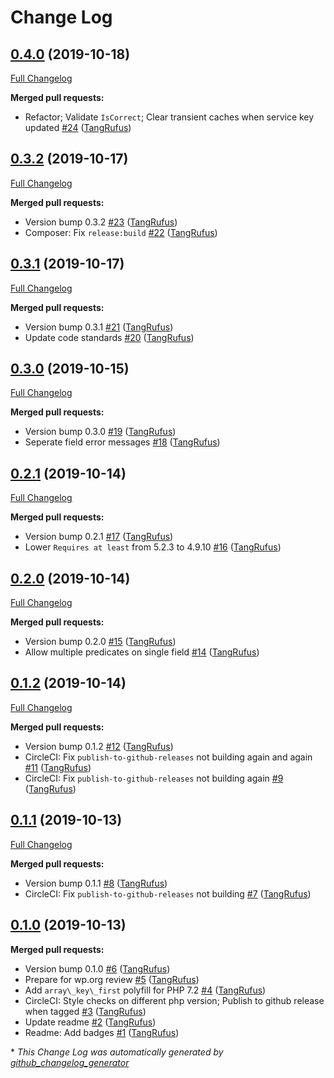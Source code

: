 # Change Log

## [0.4.0](https://github.com/ItinerisLtd/gf-loqate-bank-verification/tree/0.4.0) (2019-10-18)
[Full Changelog](https://github.com/ItinerisLtd/gf-loqate-bank-verification/compare/0.3.2...0.4.0)

**Merged pull requests:**

- Refactor; Validate `IsCorrect`; Clear transient caches when service key updated [\#24](https://github.com/ItinerisLtd/gf-loqate-bank-verification/pull/24) ([TangRufus](https://github.com/TangRufus))

## [0.3.2](https://github.com/ItinerisLtd/gf-loqate-bank-verification/tree/0.3.2) (2019-10-17)
[Full Changelog](https://github.com/ItinerisLtd/gf-loqate-bank-verification/compare/0.3.1...0.3.2)

**Merged pull requests:**

- Version bump 0.3.2 [\#23](https://github.com/ItinerisLtd/gf-loqate-bank-verification/pull/23) ([TangRufus](https://github.com/TangRufus))
- Composer: Fix `release:build` [\#22](https://github.com/ItinerisLtd/gf-loqate-bank-verification/pull/22) ([TangRufus](https://github.com/TangRufus))

## [0.3.1](https://github.com/ItinerisLtd/gf-loqate-bank-verification/tree/0.3.1) (2019-10-17)
[Full Changelog](https://github.com/ItinerisLtd/gf-loqate-bank-verification/compare/0.3.0...0.3.1)

**Merged pull requests:**

- Version bump 0.3.1 [\#21](https://github.com/ItinerisLtd/gf-loqate-bank-verification/pull/21) ([TangRufus](https://github.com/TangRufus))
- Update code standards [\#20](https://github.com/ItinerisLtd/gf-loqate-bank-verification/pull/20) ([TangRufus](https://github.com/TangRufus))

## [0.3.0](https://github.com/ItinerisLtd/gf-loqate-bank-verification/tree/0.3.0) (2019-10-15)
[Full Changelog](https://github.com/ItinerisLtd/gf-loqate-bank-verification/compare/0.2.1...0.3.0)

**Merged pull requests:**

- Version bump 0.3.0 [\#19](https://github.com/ItinerisLtd/gf-loqate-bank-verification/pull/19) ([TangRufus](https://github.com/TangRufus))
- Seperate field error messages [\#18](https://github.com/ItinerisLtd/gf-loqate-bank-verification/pull/18) ([TangRufus](https://github.com/TangRufus))

## [0.2.1](https://github.com/ItinerisLtd/gf-loqate-bank-verification/tree/0.2.1) (2019-10-14)
[Full Changelog](https://github.com/ItinerisLtd/gf-loqate-bank-verification/compare/0.2.0...0.2.1)

**Merged pull requests:**

- Version bump 0.2.1 [\#17](https://github.com/ItinerisLtd/gf-loqate-bank-verification/pull/17) ([TangRufus](https://github.com/TangRufus))
- Lower `Requires at least` from 5.2.3 to 4.9.10 [\#16](https://github.com/ItinerisLtd/gf-loqate-bank-verification/pull/16) ([TangRufus](https://github.com/TangRufus))

## [0.2.0](https://github.com/ItinerisLtd/gf-loqate-bank-verification/tree/0.2.0) (2019-10-14)
[Full Changelog](https://github.com/ItinerisLtd/gf-loqate-bank-verification/compare/0.1.2...0.2.0)

**Merged pull requests:**

- Version bump 0.2.0 [\#15](https://github.com/ItinerisLtd/gf-loqate-bank-verification/pull/15) ([TangRufus](https://github.com/TangRufus))
- Allow multiple predicates on single field [\#14](https://github.com/ItinerisLtd/gf-loqate-bank-verification/pull/14) ([TangRufus](https://github.com/TangRufus))

## [0.1.2](https://github.com/ItinerisLtd/gf-loqate-bank-verification/tree/0.1.2) (2019-10-14)
[Full Changelog](https://github.com/ItinerisLtd/gf-loqate-bank-verification/compare/0.1.1...0.1.2)

**Merged pull requests:**

- Version bump 0.1.2 [\#12](https://github.com/ItinerisLtd/gf-loqate-bank-verification/pull/12) ([TangRufus](https://github.com/TangRufus))
- CircleCI: Fix `publish-to-github-releases` not building again and again [\#11](https://github.com/ItinerisLtd/gf-loqate-bank-verification/pull/11) ([TangRufus](https://github.com/TangRufus))
- CircleCI: Fix `publish-to-github-releases` not building again [\#9](https://github.com/ItinerisLtd/gf-loqate-bank-verification/pull/9) ([TangRufus](https://github.com/TangRufus))

## [0.1.1](https://github.com/ItinerisLtd/gf-loqate-bank-verification/tree/0.1.1) (2019-10-13)
[Full Changelog](https://github.com/ItinerisLtd/gf-loqate-bank-verification/compare/0.1.0...0.1.1)

**Merged pull requests:**

- Version bump 0.1.1 [\#8](https://github.com/ItinerisLtd/gf-loqate-bank-verification/pull/8) ([TangRufus](https://github.com/TangRufus))
- CircleCI: Fix `publish-to-github-releases` not building [\#7](https://github.com/ItinerisLtd/gf-loqate-bank-verification/pull/7) ([TangRufus](https://github.com/TangRufus))

## [0.1.0](https://github.com/ItinerisLtd/gf-loqate-bank-verification/tree/0.1.0) (2019-10-13)
**Merged pull requests:**

- Version bump 0.1.0 [\#6](https://github.com/ItinerisLtd/gf-loqate-bank-verification/pull/6) ([TangRufus](https://github.com/TangRufus))
- Prepare for wp.org review [\#5](https://github.com/ItinerisLtd/gf-loqate-bank-verification/pull/5) ([TangRufus](https://github.com/TangRufus))
- Add `array\_key\_first` polyfill for PHP 7.2 [\#4](https://github.com/ItinerisLtd/gf-loqate-bank-verification/pull/4) ([TangRufus](https://github.com/TangRufus))
-  CircleCI: Style checks on different php version; Publish to github release when tagged [\#3](https://github.com/ItinerisLtd/gf-loqate-bank-verification/pull/3) ([TangRufus](https://github.com/TangRufus))
- Update readme [\#2](https://github.com/ItinerisLtd/gf-loqate-bank-verification/pull/2) ([TangRufus](https://github.com/TangRufus))
- Readme: Add badges [\#1](https://github.com/ItinerisLtd/gf-loqate-bank-verification/pull/1) ([TangRufus](https://github.com/TangRufus))



\* *This Change Log was automatically generated by [github_changelog_generator](https://github.com/skywinder/Github-Changelog-Generator)*